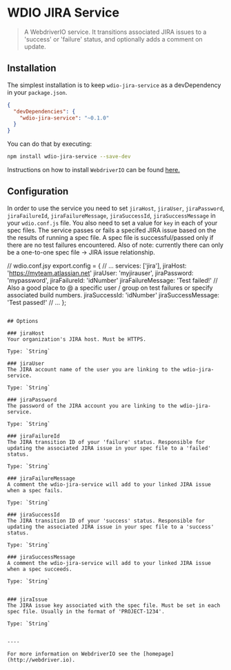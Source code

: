 WDIO JIRA Service
==========

> A WebdriverIO service. It transitions associated JIRA issues to a 'success' or 'failure' status, and optionally adds a comment on update.

## Installation

The simplest installation is to keep `wdio-jira-service` as a devDependency in your `package.json`.

```json
{
  "devDependencies": {
    "wdio-jira-service": "~0.1.0"
  }
}
```

You can do that by executing:

```bash
npm install wdio-jira-service --save-dev
```

Instructions on how to install `WebdriverIO` can be found [here.](http://webdriver.io/guide/getstarted/install.html)

## Configuration

In order to use the service you need to set `jiraHost`, `jiraUser`, `jiraPassword`, `jiraFailureId`, `jiraFailureMessage`, `jiraSuccessId`, `jiraSuccessMessage`  in your `wdio.conf.js` file. You also need to set a value for `key` in each of your spec files. The service passes or fails a specifed JIRA issue based on the the results of running a spec file. A spec file is successful/passed only if there are no test failures encountered. Also of note: currently there can only be a one-to-one spec file -> JIRA issue relationship. 

// wdio.conf.jsy
export.config = {
  // ...
  services: ['jira'],
  jiraHost: 'https://myteam.atlassian.net'
  jiraUser: 'myjirauser',
  jiraPassword: 'mypassword',
  jiraFailureId: 'idNumber'
  jiraFailureMessage: 'Test failed!' // Also a good place to @ a specific user / group on test failures or specify associated build numbers.
  jiraSuccessId: 'idNumber'
  jiraSuccessMessage: 'Test passed!'
  // ...
};
```

## Options

### jiraHost
Your organization's JIRA host. Must be HTTPS.

Type: `String`

### jiraUser
The JIRA account name of the user you are linking to the wdio-jira-service.

Type: `String`

### jiraPassword
The password of the JIRA account you are linking to the wdio-jira-service.

Type: `String`

### jiraFailureId
The JIRA transition ID of your 'failure' status. Responsible for updating the associated JIRA issue in your spec file to a 'failed' status.

Type: `String`

### jiraFailureMessage
A comment the wdio-jira-service will add to your linked JIRA issue when a spec fails.

Type: `String`

### jiraSuccessId
The JIRA transition ID of your 'success' status. Responsible for updating the associated JIRA issue in your spec file to a 'success' status.

Type: `String`

### jiraSuccessMessage
A comment the wdio-jira-service will add to your linked JIRA issue when a spec succeeds.

Type: `String`


### jiraIssue
The JIRA issue key associated with the spec file. Must be set in each spec file. Usually in the format of 'PROJECT-1234'.

Type: `String`


----

For more information on WebdriverIO see the [homepage](http://webdriver.io).
